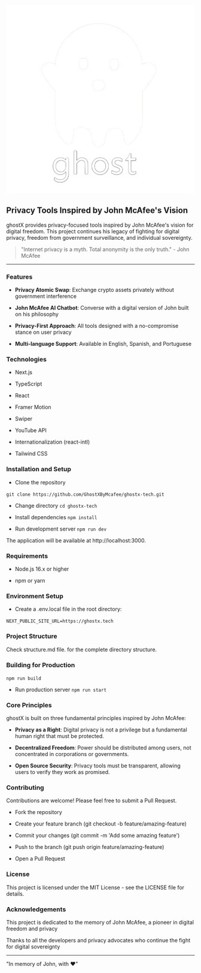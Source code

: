![ghostX Logo](public/ghostXLogo.png)

## Privacy Tools Inspired by John McAfee's Vision

ghostX provides privacy-focused tools inspired by John McAfee's vision for digital freedom. This project continues his legacy of fighting for digital privacy, freedom from government surveillance, and individual sovereignty.

> "Internet privacy is a myth. Total anonymity is the only truth." - John McAfee

---

### Features

- **Privacy Atomic Swap**: Exchange crypto assets privately without government interference

- **John McAfee AI Chatbot**: Converse with a digital version of John built on his philosophy

- **Privacy-First Approach**: All tools designed with a no-compromise stance on user privacy

- **Multi-language Support**: Available in English, Spanish, and Portuguese

### Technologies

- Next.js

- TypeScript

- React

- Framer Motion

- Swiper

- YouTube API

- Internationalization (react-intl)

- Tailwind CSS

### Installation and Setup

- Clone the repository

```git clone https://github.com/GhostXByMcafee/ghostx-tech.git```

- Change directory
```cd ghostx-tech```

- Install dependencies
```npm install```

- Run development server
```npm run dev```

The application will be available at http://localhost:3000.

### Requirements

- Node.js 16.x or higher

- npm or yarn

### Environment Setup

- Create a .env.local file in the root directory:

```NEXT_PUBLIC_SITE_URL=https://ghostx.tech```

### Project Structure

Check structure.md file. for the complete directory structure.

### Building for Production

```npm run build```

- Run production server
```npm run start```

### Core Principles

ghostX is built on three fundamental principles inspired by John McAfee:

- **Privacy as a Right**: Digital privacy is not a privilege but a fundamental human right that must be protected.

- **Decentralized Freedom**: Power should be distributed among users, not concentrated in corporations or governments.

- **Open Source Security**: Privacy tools must be transparent, allowing users to verify they work as promised.

### Contributing

Contributions are welcome! Please feel free to submit a Pull Request.

- Fork the repository

- Create your feature branch (git checkout -b feature/amazing-feature)

- Commit your changes (git commit -m 'Add some amazing feature')

- Push to the branch (git push origin feature/amazing-feature)

- Open a Pull Request

### License

This project is licensed under the MIT License - see the LICENSE file for details.

### Acknowledgements

This project is dedicated to the memory of John McAfee, a pioneer in digital freedom and privacy

Thanks to all the developers and privacy advocates who continue the fight for digital sovereignty

---

"In memory of John, with ❤️"